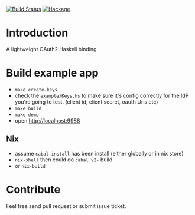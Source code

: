 [![Build Status](https://secure.travis-ci.org/freizl/hoauth2.svg?branch=master)](http://travis-ci.org/freizl/hoauth2)
[![Hackage](https://img.shields.io/hackage/v/hoauth2.svg)](https://hackage.haskell.org/package/hoauth2)

# Introduction

A lightweight OAuth2 Haskell binding.

# Build example app

- `make create-keys`
- check the `example/Keys.hs` to make sure it's config correctly for the IdP you're going to test. (client id, client secret, oauth Urls etc)
- `make build`
- `make demo`
- open <http://localhost:9988>

## Nix

- assume `cabal-install` has been install (either globally or in nix store)
- `nix-shell` then could do `cabal v2-` build
- or `nix-build`

# Contribute

Feel free send pull request or submit issue ticket.

